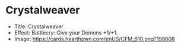 # Crystalweaver
- Title:  Crystalweaver
- Effect:  Battlecry: Give your Demons +1/+1.
- Image:  https://cards.hearthpwn.com/enUS/CFM_610.png?198608
